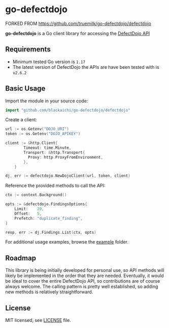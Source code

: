 # go-defectdojo

FORKED FROM https://github.com/truemilk/go-defectdojo/defectdojo

__go-defectdojo__ is a Go client library for accessing the [DefectDojo API](https://defectdojo.github.io/django-DefectDojo/integrations/api-v2-docs/)

## Requirements ##

- Minimum tested Go version is `1.17`
- The latest version of DefectDojo the APIs are have been tested with is `v2.6.2`

## Basic Usage ##

Import the module in your source code:

```go
import "github.com/blackaichi/go-defectdojo/defectdojo"
```

Create a client:

```go
url := os.Getenv("DOJO_URI")
token := os.Getenv("DOJO_APIKEY")

client := &http.Client{
        Timeout: time.Minute,
        Transport: &http.Transport{
          Proxy: http.ProxyFromEnvironment,
        },
    }

dj, err := defectdojo.NewDojoClient(url, token, client)
```

Reference the provided methods to call the API:

```go
ctx := context.Background()

opts := &defectdojo.FindingsOptions{
    Limit:    20,
    Offset:   5,
    Prefetch: "duplicate_finding",
}

resp, err := dj.Findings.List(ctx, opts)
```

For additional usage examples, browse the [example](example) folder.

## Roadmap ##

This library is being initially developed for personal use, so API methods will likely be implemented in the order that they are needed.
Eventually, it would be ideal to cover the entire DefectDojo API, so contributions are of course always welcome.
The calling pattern is pretty well established, so adding new methods is relatively straightforward.

## License ##

MIT licensed, see [LICENSE][LICENSE] file.

[LICENSE]: ./LICENSE
